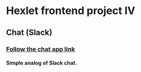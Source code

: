 # Hexlet frontend project IV

## Chat (Slack)
### [Follow the chat app link](https://fast-lake-13387.herokuapp.com/)

#### Simple analog of Slack chat.
